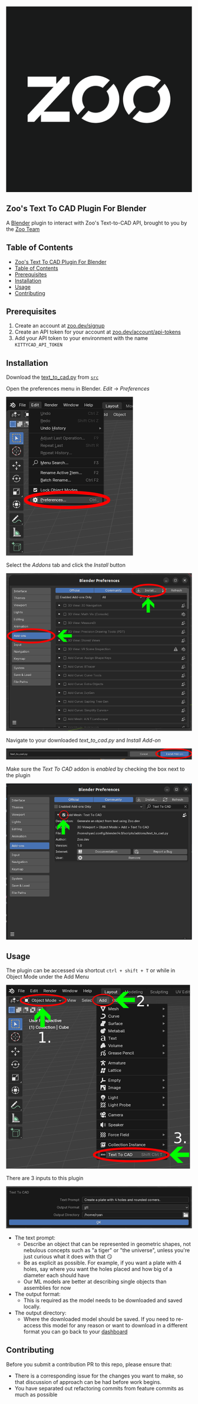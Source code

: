 ![Zoo Logo](assets/zoo-icon.png)

## Zoo's Text To CAD Plugin For Blender

A [Blender](https://blender.org) plugin to interact with Zoo's Text-to-CAD API, brought to you by the [Zoo Team](https://zoo.dev)

## Table of Contents

- [Zoo's Text To CAD Plugin For Blender](#zoos-text-to-cad-plugin-for-blender)
- [Table of Contents](#table-of-contents)
- [Prerequisites](#prerequisites)
- [Installation](#installation)
- [Usage](#usage)
- [Contributing](#contributing)

## Prerequisites

1. Create an account at [zoo.dev/signup](https://zoo.dev/signup)
2. Create an API token for your account at [zoo.dev/account/api-tokens](https://zoo.dev/account/api-tokens)
3. Add your API token to your environment with the name `KITTYCAD_API_TOKEN`

## Installation

Download the [text_to_cad.py](src/text_to_cad.py) from [`src`](src)

Open the preferences menu in Blender. *Edit* -> *Preferences*

![](assets/open_preferences.png)

Select the *Addons* tab and click the *Install* button

![](assets/install_addon.png)

Navigate to your downloaded *text_to_cad.py* and *Install Add-on*

![](assets/install_addon_2.png)

Make sure the *Text To CAD* addon is *enabled* by checking the box next to the plugin

![](assets/enable_addon.png)

## Usage

The plugin can be accessed via shortcut `ctrl + shift + T` or while in Object Mode under the Add Menu

![](assets/launch_addon_menu.png)

There are 3 inputs to this plugin

![](assets/plugin.png)

- The text prompt:
  - Describe an object that can be represented in geometric shapes, not nebulous concepts such as "a tiger" or "the universe", unless you're just curious what it does with that 😏
  - Be as explicit as possible. For example, if you want a plate with 4 holes, say where you want the holes placed and how big of a diameter each should have
  - Our ML models are better at describing single objects than assemblies for now
- The output format:
  - This is required as the model needs to be downloaded and saved locally.
- The output directory:
  - Where the downloaded model should be saved. If you need to re-access this model for any reason or want to download in a different format you can go back to your [dashboard](https://text-to-cad.zoo.dev/dashboard)

## Contributing

Before you submit a contribution PR to this repo, please ensure that:

- There is a corresponding issue for the changes you want to make, so that discussion of approach can be had before work begins.
- You have separated out refactoring commits from feature commits as much as possible
